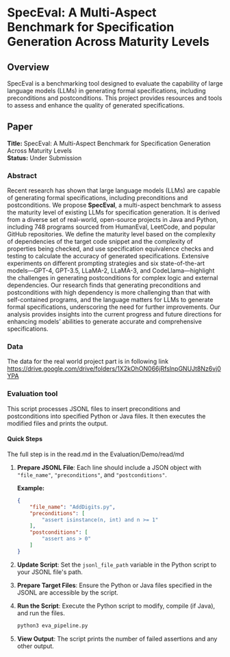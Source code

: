 # SpecEval: A Multi-Aspect Benchmark for Specification Generation Across Maturity Levels

## Overview

SpecEval is a benchmarking tool designed to evaluate the capability of large language models (LLMs) in generating formal specifications, including preconditions and postconditions. This project provides resources and tools to assess and enhance the quality of generated specifications.

## Paper

**Title:** SpecEval: A Multi-Aspect Benchmark for Specification Generation Across Maturity Levels  
**Status:** Under Submission

### Abstract

Recent research has shown that large language models (LLMs) are capable of generating formal specifications, including preconditions and postconditions. We propose **SpecEval**, a multi-aspect benchmark to assess the maturity level of existing LLMs for specification generation. It is derived from a diverse set of real-world, open-source projects in Java and Python, including 748 programs sourced from HumanEval, LeetCode, and popular GitHub repositories. We define the maturity level based on the complexity of dependencies of the target code snippet and the complexity of properties being checked, and use specification equivalence checks and testing to calculate the accuracy of generated specifications. Extensive experiments on different prompting strategies and six state-of-the-art models—GPT-4, GPT-3.5, LLaMA-2, LLaMA-3, and CodeLlama—highlight the challenges in generating postconditions for complex logic and external dependencies. Our research finds that generating preconditions and postconditions with high dependency is more challenging than that with self-contained programs, and the language matters for LLMs to generate formal specifications, underscoring the need for further improvements. Our analysis provides insights into the current progress and future directions for enhancing models’ abilities to generate accurate and comprehensive specifications.

### Data
The data for the real world project part is in following link https://drive.google.com/drive/folders/1X2kOhON066jRfslnpGNUJt8Nz6vj0YPA

### Evaluation tool 

This script processes JSONL files to insert preconditions and postconditions into specified Python or Java files. It then executes the modified files and prints the output.

#### Quick Steps
The full step is in the read.md in the Evaluation/Demo/read/md
1. **Prepare JSONL File**: Each line should include a JSON object with `"file_name"`, `"preconditions"`, and `"postconditions"`.

    **Example:**

    ```json
    {
        "file_name": "AddDigits.py",
        "preconditions": [
            "assert isinstance(n, int) and n >= 1"
        ],
        "postconditions": [
            "assert ans > 0"
        ]
    }
    ```

2. **Update Script**: Set the `jsonl_file_path` variable in the Python script to your JSONL file's path.

3. **Prepare Target Files**: Ensure the Python or Java files specified in the JSONL are accessible by the script.

4. **Run the Script**: Execute the Python script to modify, compile (if Java), and run the files.

    ```bash
    python3 eva_pipeline.py
    ```

5. **View Output**: The script prints the number of failed assertions and any other output.
